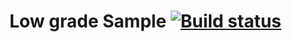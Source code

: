 # Low grade Sample [![Build status](https://ci.appveyor.com/api/projects/status/4oe654m6588d7dph?svg=true)](https://ci.appveyor.com/project/JhonKikkoman/task4)
